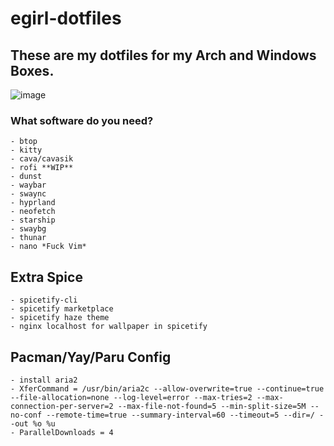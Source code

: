 # egirl-dotfiles

## These are my dotfiles for my Arch and Windows Boxes.

![image](https://github.com/PrincessAkira/egirl-dotfiles/assets/45071533/ceee8a01-f97d-4410-8ea9-9a147dea59ac)

### What software do you need?

    - btop
    - kitty
    - cava/cavasik
    - rofi **WIP**
    - dunst
    - waybar
    - swaync
    - hyprland
    - neofetch
    - starship
    - swaybg
    - thunar
    - nano *Fuck Vim*

## Extra Spice

    - spicetify-cli
    - spicetify marketplace
    - spicetify haze theme
    - nginx localhost for wallpaper in spicetify

## Pacman/Yay/Paru Config

    - install aria2
    - XferCommand = /usr/bin/aria2c --allow-overwrite=true --continue=true --file-allocation=none --log-level=error --max-tries=2 --max-connection-per-server=2 --max-file-not-found=5 --min-split-size=5M --no-conf --remote-time=true --summary-interval=60 --timeout=5 --dir=/ --out %o %u
    - ParallelDownloads = 4
